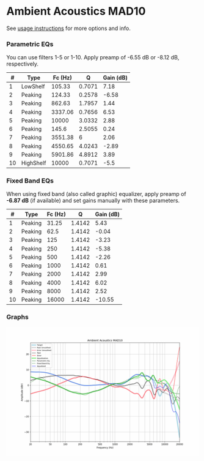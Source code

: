 # Ambient Acoustics MAD10
See [usage instructions](https://github.com/jaakkopasanen/AutoEq#usage) for more options and info.

### Parametric EQs
You can use filters 1-5 or 1-10. Apply preamp of -6.55 dB or -8.12 dB, respectively.

|   # | Type      |   Fc (Hz) |      Q |   Gain (dB) |
|-----|-----------|-----------|--------|-------------|
|   1 | LowShelf  |    105.33 | 0.7071 |        7.18 |
|   2 | Peaking   |    124.33 | 0.2578 |       -6.58 |
|   3 | Peaking   |    862.63 | 1.7957 |        1.44 |
|   4 | Peaking   |   3337.06 | 0.7656 |        6.53 |
|   5 | Peaking   |  10000    | 3.0332 |        2.88 |
|   6 | Peaking   |    145.6  | 2.5055 |        0.24 |
|   7 | Peaking   |   3551.38 | 6      |        2.06 |
|   8 | Peaking   |   4550.65 | 4.0243 |       -2.89 |
|   9 | Peaking   |   5901.86 | 4.8912 |        3.89 |
|  10 | HighShelf |  10000    | 0.7071 |       -5.5  |

### Fixed Band EQs
When using fixed band (also called graphic) equalizer, apply preamp of **-6.87 dB** (if available) and set gains manually with these parameters.

|   # | Type    |   Fc (Hz) |      Q |   Gain (dB) |
|-----|---------|-----------|--------|-------------|
|   1 | Peaking |     31.25 | 1.4142 |        5.43 |
|   2 | Peaking |     62.5  | 1.4142 |       -0.04 |
|   3 | Peaking |    125    | 1.4142 |       -3.23 |
|   4 | Peaking |    250    | 1.4142 |       -5.38 |
|   5 | Peaking |    500    | 1.4142 |       -2.26 |
|   6 | Peaking |   1000    | 1.4142 |        0.61 |
|   7 | Peaking |   2000    | 1.4142 |        2.99 |
|   8 | Peaking |   4000    | 1.4142 |        6.02 |
|   9 | Peaking |   8000    | 1.4142 |        2.52 |
|  10 | Peaking |  16000    | 1.4142 |      -10.55 |

### Graphs
![](./Ambient%20Acoustics%20MAD10.png)

